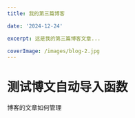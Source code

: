 ```yaml
---
title: 我的第三篇博客

date: '2024-12-24'

excerpt: 这是我的第三篇博客文章...

coverImage: /images/blog-2.jpg 
---
```


# 测试博文自动导入函数

博客的文章如何管理

